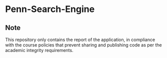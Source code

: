 # Penn-Search-Engine

## Note 

This repository only contains the report of the application, in compliance with the course policies that prevent sharing and publishing code as per the academic integrity requirements.
